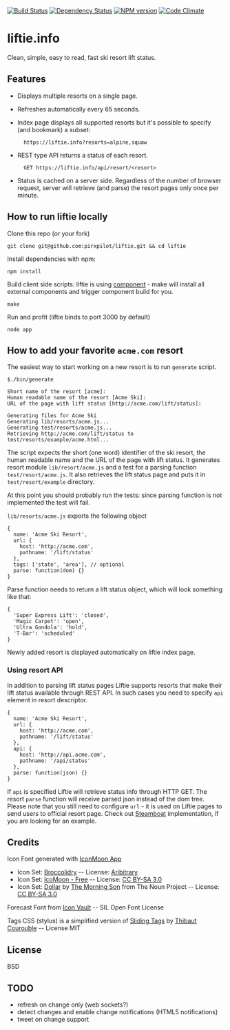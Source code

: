 [![Build Status](https://img.shields.io/travis/pirxpilot/liftie.svg)](http://travis-ci.org/pirxpilot/liftie)
[![Dependency Status](https://img.shields.io/gemnasium/pirxpilot/liftie.svg)](https://gemnasium.com/pirxpilot/liftie)
[![NPM version](https://img.shields.io/npm/v/liftie.svg)](http://badge.fury.io/js/liftie)
[![Code Climate](https://img.shields.io/codeclimate/github/pirxpilot/liftie.svg)](https://codeclimate.com/github/pirxpilot/liftie)

# liftie.info

Clean, simple, easy to read, fast ski resort lift status.

## Features

- Displays multiple resorts on a single page.
- Refreshes automatically every 65 seconds.
- Index page displays all supported resorts but it's possible to specify (and bookmark) a subset:

        https://liftie.info?resorts=alpine,squaw

- REST type API returns a status of each resort.

        GET https://liftie.info/api/resort/<resort>

- Status is cached on a server side. Regardless of the number of browser request, server will
retrieve (and parse) the resort pages only once per minute.

## How to run liftie locally

Clone this repo (or your fork)

    git clone git@github.com:pirxpilot/liftie.git && cd liftie

Install dependencies with npm:

    npm install

Build client side scripts: liftie is using [component](https://github.com/component/component) -
make will install all external components and trigger component build for you.

    make

Run and profit (liftie binds to port 3000 by default)

    node app

## How to add your favorite  ```acme.com``` resort

The easiest way to start working on a new resort is to run `generate` script.

    $./bin/generate

    Short name of the resort [acme]:
    Human readable name of the resort [Acme Ski]:
    URL of the page with lift status [http://acme.com/lift/status]:

    Generating files for Acme Ski
    Generating lib/resorts/acme.js...
    Generating test/resorts/acme.js...
    Retrieving http://acme.com/lift/status to test/resorts/example/acme.html...

The script expects the short (one word) identifier of the ski resort, the human readable name and
the URL of the page with lift status. It generates resort module `lib/resort/acme.js` and a test for
a parsing function `test/resort/acme.js`. It also retrieves the lift status page and puts it in
`test/resort/example` directory.

At this point you should probably run the tests: since parsing function is not implemented the test
will fail.

`lib/resorts/acme.js` exports the following object

    {
      name: 'Acme Ski Resort',
      url: {
        host: 'http://acme.com',
        pathname: '/lift/status'
      },
      tags: ['state', 'area'], // optional
      parse: function(dom) {}
    }

Parse function needs to return a lift status object, which will look something like that:

    {
      'Super Express Lift': 'closed',
      'Magic Carpet': 'open',
      'Ultra Gondola': 'hold',
      'T-Bar': 'scheduled'
    }

Newly added resort is displayed automatically on liftie index page.

### Using resort API

In addition to parsing lift status pages Liftie supports resorts that make their lift status
available through REST API. In such cases you need to specify `api` element in resort descriptor.

    {
      name: 'Acme Ski Resort',
      url: {
        host: 'http://acme.com',
        pathname: '/lift/status'
      },
      api: {
        host: 'http://api.acme.com',
        pathname: '/api/status'
      },
      parse: function(json) {}
    }

If `api` is specified Liftie will retrieve status info through HTTP GET. The resort `parse` function
will receive parsed json instead of the dom tree. Please note that you still need to configure `url` -
it is used on Liftie pages to send users to official resort page. Check out [Steamboat](https://github.com/pirxpilot/liftie/blob/master/lib/resorts/steamboat.js) implementation, if you are looking for an example.

## Credits

Icon Font generated with [IconMoon App](http://icomoon.io)

- Icon Set: [Broccolidry][1] -- License: [Aribitrary][2]
- Icon Set: [IcoMoon - Free][3] -- License: [CC BY-SA 3.0][4]
- Icon Set: [Dollar][5] by [The Morning Son][6] from The Noun Project -- License: [CC BY-SA 3.0][4]

Forecast Font from [Icon Vault][9] -- SIL Open Font License

Tags CSS (stylus) is a simplified version of [Sliding Tags][7] by [Thibaut Courouble][8] -- License MIT

## License

BSD

## TODO

- refresh on change only (web sockets?)
- detect changes and enable change notifications (HTML5 notifications)
- tweet on change support

[1]: http://dribbble.com/shots/587469-Free-16px-Broccolidryiconsaniconsetitisfullof-icons
[2]: http://licence.visualidiot.com
[3]: http://keyamoon.com/icomoon
[4]: http://creativecommons.org/licenses/by-sa/3.0
[5]: http://thenounproject.com/noun/dollar/#icon-No6883
[6]: http://thenounproject.com/The%20Morning%20Son
[7]: http://www.webinterfacelab.com/snippets/sliding-tags
[8]: http://thibaut.me
[9]: http://forecastfont.iconvau.lt

